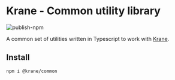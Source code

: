 # Krane - Common utility library

![publish-npm](https://github.com/krane/common/workflows/publish-npm/badge.svg?branch=master&event=push)

A common set of utilities written in Typescript to work with [Krane](https://krane.sh).

## Install

```
npm i @krane/common
```
